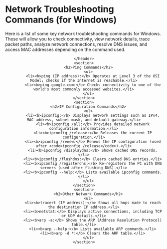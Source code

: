 <h1>Network Troubleshooting Commands (for Windows)</h1>
Here is a list of some key network troubleshooting commands for Windows. These will allow you to check connectivity, view network details, trace packet paths, analyze network connections, resolve DNS issues, and access MAC addresses depending on the command used.

<!DOCTYPE html>
<html lang="en">
<head>
    <meta charset="UTF-8">
    <meta name="viewport" content="width=device-width, initial-scale=1.0">
   
</head>
<body>
    <header>
     
    </header>
    <section>
        <h2>Ping Commands</h2>
        <ul>
            <li><b>ping (IP address):</b> Operates at Level 3 of the OSI Model; checks if the Internet is reachable.</li>
            <li><b>ping google.com:</b> Checks connectivity to one of the world's most commonly accessed websites.</li>
        </ul>
    </section>
    <section>
        <h2>IP Configuration Commands</h2>
        <ul>
            <li><b>ipconfig:</b> Displays network settings such as IPv4, MAC address, subnet mask, and default gateway.</li>
            <li><b>ipconfig /all:</b> Provides detailed network configuration information.</li>
            <li><b>ipconfig /release:</b> Releases the current IP configuration.</li>
            <li><b>ipconfig /renew:</b> Renews the IP configuration (used after <code>ipconfig /release</code>).</li>
            <li><b>ipconfig /displaydns:</b> Shows cached DNS records.</li>
            <li><b>ipconfig /flushdns:</b> Clears cached DNS entries.</li>
            <li><b>ipconfig /registerdns:</b> Re-registers the PC with DNS servers (used after flushing DNS).</li>
            <li><b>ipconfig --help:</b> Lists available ipconfig commands.</li>
        </ul>
    </section>
    <section>
        <h2>Other Network Commands</h2>
        <ul>
            <li><b>tracert (IP address):</b> Shows all hops made to reach the destination IP address.</li>
            <li><b>netstat:</b> Displays active connections, including TCP or UDP details.</li>
            <li><b>arp -a:</b> Shows the ARP (Address Resolution Protocol) table.</li>
            <li><b>arp --help:</b> Lists available ARP commands.</li>
            <li><b>arp -d *:</b> Clears the ARP table.</li>
        </ul>
    </section>
</body>
</html>
